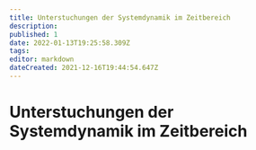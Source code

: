 ```yaml
---
title: Unterstuchungen der Systemdynamik im Zeitbereich
description: 
published: 1
date: 2022-01-13T19:25:58.309Z
tags: 
editor: markdown
dateCreated: 2021-12-16T19:44:54.647Z
---
```


# Unterstuchungen der Systemdynamik im Zeitbereich

